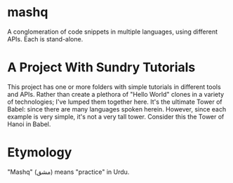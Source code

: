 mashq
=====

A conglomeration of code snippets in multiple languages, using different APIs. Each is stand-alone.


A Project With Sundry Tutorials
===============================

This project has one or more folders with simple tutorials in different tools and APIs. Rather than create a plethora of "Hello World" clones in a variety of technologies; I've lumped them together here. It's the ultimate Tower of Babel: since there are many languages spoken herein. However, since each example is very simple, it's not a very tall tower. Consider this the Tower of Hanoi in Babel.


Etymology
=========

"Mashq" (مشق) means "practice" in Urdu.
